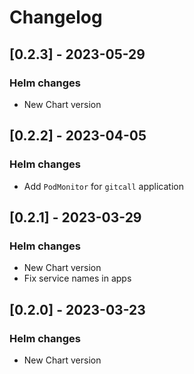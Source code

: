 # Changelog


## [0.2.3] - 2023-05-29

### Helm changes

- New Chart version


## [0.2.2] - 2023-04-05

### Helm changes

- Add `PodMonitor` for `gitcall` application


## [0.2.1] - 2023-03-29

### Helm changes

- New Chart version
- Fix service names in apps


## [0.2.0] - 2023-03-23

### Helm changes

- New Chart version




